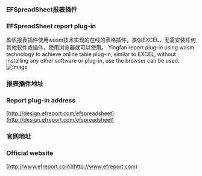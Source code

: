 ### EFSpreadSheet报表插件
### EFSpreadSheet report plug-in

盈帆报表插件使用wasm技术实现的在线的表格插件，类似EXCEL，无需安装任何其他软件或插件，使用浏览器就可以使用。
Yingfan report plug-in using wasm technology to achieve online table plug-in, similar to EXCEL, without installing any other software or plug-in, use the browser can be used.
![image](https://github.com/efreport/EFSpreadSheet/assets/166461785/609d791e-dae0-4a7d-b49f-fdd7042fa305)

### 报表插件地址
### Report plug-in address
[http://design.efreport.com/efspreadsheet](http://design.efreport.com/efspreadsheet)

### 官网地址
### Official website
[http://www.efreport.com](http://www.efreport.com)

